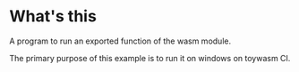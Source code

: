 # What's this

A program to run an exported function of the wasm module.

The primary purpose of this example is to run it on windows on toywasm CI.
